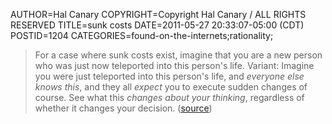 AUTHOR=Hal Canary
COPYRIGHT=Copyright Hal Canary / ALL RIGHTS RESERVED
TITLE=sunk costs
DATE=2011-05-27 20:33:07-05:00 (CDT)
POSTID=1204
CATEGORIES=found-on-the-internets;rationality;

> For a case where sunk costs exist, imagine that you are a new person who was just now teleported into this person's life. Variant: Imagine you were just teleported into this person's life, and _everyone else knows this_, and they all _expect_ you to execute sudden changes of course. See what this _changes about your thinking_, regardless of whether it changes your decision. ([source](http://lesswrong.com/lw/5x8/teachable_rationality_skills/49d7))
